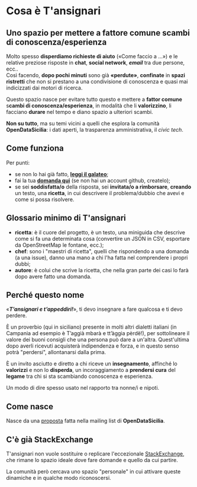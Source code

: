 # Cosa è T'ansignari

## Uno spazio per mettere a fattore comune scambi di conoscenza/esperienza

Molto spesso **disperdiamo richieste di aiuto** («Come faccio a …») e le relative preziose risposte in **chat**, **social network**, ***email*** tra due persone, ecc.. <br>
Così facendo, **dopo pochi minuti** sono già **«perdute»**, **confinate** in **spazi ristretti** che non si prestano a una condivisione di conoscenza e quasi mai indicizzati dai motori di ricerca.

Questo spazio nasce per evitare tutto questo e mettere a **fattor comune** s**cambi di conoscenza/esperienza**, in modalità che li **valorizzino**, li facciano **durare** nel tempo e diano spazio a ulteriori scambi.

**Non su tutto**, ma su temi vicini a quelli che esplora la comunità **OpenDataSicilia**: i dati aperti, la trasparenza amministrativa, il *civic tech*.

## Come funziona

Per punti:

- se non lo hai già fatto, [**leggi il galateo**](https://festive-bohr-4ac225.netlify.com/galateo/);
- fai la tua [**domanda qui**](https://github.com/opendatasicilia/tansignari/issues/new) (se non hai un account github, createlo);
- se sei **soddisfatta/o** della risposta, sei **invitata/o a rimborsare**, **creando** un testo, una **ricetta**, in cui descrivere il problema/dubbio che avevi e come si possa risolvere.


## Glossario minimo di T'ansignari

- **ricetta**: è il cuore del progetto, è un testo, una miniguida che descrive come si fa una determinata cosa (convertire un JSON in CSV, esportare da OpenStreetMap le fontane, ecc.);
- **chef**: sono i "maestri di ricetta", quelli che rispondendo a una domanda (a una issue), danno una mano a chi l'ha fatta nel comprendere i propri dubbi;
- **autore**: è colui che scrive la ricetta, che nella gran parte dei casi lo farà dopo avere fatto una domanda.

## Perché questo nome

«***T’ansignari e t’appeddiri!***», ti devo insegnare a fare qualcosa e ti devo perdere.

È un proverbio (qui in siciliano) presente in molti altri dialetti italiani (in Campania ad esempio è T’aggià mbarà e tt’àggia pèrdë!), per sottolineare il valore dei buoni consigli che una persona può dare a un'altra. Quest'ultima dopo averli ricevuti acquisterà indipendenza e forza, e in questo senso potrà "perdersi", allontanarsi dalla prima.

È un invito asciutto e diretto a chi riceve un **insegnamento**, affinché lo **valorizzi** e non lo **disperda**, un incoraggiamento a **prendersi cura** del **legame** tra chi si sta scambiando conoscenza e esperienza.

Un modo di dire spesso usato nel rapporto tra nonne/i e nipoti.

## Come nasce

Nasce da una [proposta](https://groups.google.com/d/msg/opendatasicilia/chsV6FZg1qI/dFvHx_u-EAAJ) fatta nella mailing list di **OpenDataSicilia**.

## C'è già StackExchange

T'ansignari non vuole sostituire o replicare l'eccezionale [StackExchange](https://stackexchange.com/), che rimane lo spazio ideale dove fare domande e quello da cui partire.

La comunità però cercava uno spazio "personale" in cui attivare queste dinamiche e in qualche modo riconoscersi.
